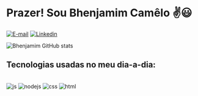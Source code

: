 # Prazer! Sou Bhenjamim Camêlo ✌️😃

[![E-mail](https://img.shields.io/badge/Gmail-D14836?style=for-the-badge&logo=gmail&logoColor=white)](bhenjamimcamelo@gmail.com)
[![Linkedin](https://img.shields.io/badge/LinkedIn-0077B5?style=for-the-badge&logo=linkedin&logoColor=white)](https://www.linkedin.com/in/bhenjamimcamelo/)

![Bhenjamim GitHub stats](https://github-readme-stats.vercel.app/api?username=Bhenjamim&show_icons=true&theme=merko)

## Tecnologias usadas no meu dia-a-dia:

<div style="display: inline_block"><br/>
    <img align="center" alt="js" src="https://img.shields.io/badge/JavaScript-F7DF1E?style=for-the-badge&logo=javascript&logoColor=black" />
    <img align="center" alt="nodejs" src="https://img.shields.io/badge/Node.js-43853D?style=for-the-badge&logo=node.js&logoColor=white" />
    <img align="center" alt="css" src="https://img.shields.io/badge/CSS3-1572B6?style=for-the-badge&logo=css3&logoColor=white" />
     <img align="center" alt="html" src="https://img.shields.io/badge/HTML5-E34F26?style=for-the-badge&logo=html5&logoColor=white" />
